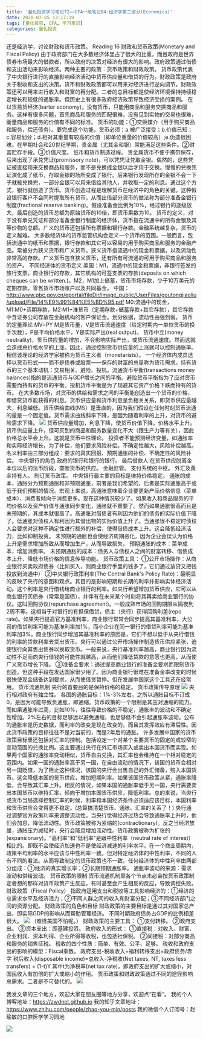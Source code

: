 ```yaml
---
title: '量化投资学习笔记72——CFA一级笔记04:经济学第二部分(Economics)'
date: 2020-07-05 13:17:19
tags: [量化投资, CFA, 学习笔记]
categories: 量化投资
---
```

还是经济学，讨论财政和货币政策。
Reading 16 财政和货币政策(Monetary and Fiscal Policy)
由于政府部门在大多数经济体里占了很大的比重，而且政府是世界债券市场最大的借款者，所以政府的决策对经济有很大的影响。政府政策通过借债和支出活动来影响经济。两种主要的政策：货币政策和财政政策。
货币政策代表了中央银行进行的直接影响经济活动中货币供应量和借贷的行为。财政政策是政府关于税收和支出的决策。货币和财政政策都可以用来对经济进行逆向调节。财政政策还可以用来进行收入和财富的再分配。二者的总目标都是使经济环境保持持续稳定增长和较低的通胀率。但历史上有很多政府经济政策导致经济受损的案例。
在以货易货经济(barter economy)，没有货币，只能用商品和服务交换商品和服务。这样有很多问题，首先商品和服务的匹配很难，没有见到实物的交易也很难，衡量商品和服务的价值有不同的标准。
货币的功能：①交换媒介（用于购买商品和服务，偿还债务）。要完成这个功能，货币必须：a.被广泛接受；b.价值已知；c.容易划分；d.相对其重量有较高的价值（即单位重量的价值较高）;e.伪造很困难。在早期社会和20世纪早期，贵金属（尤其金和银）常能满足这些条件。②财富贮存手段。③价值尺度。
纸币和货币制造过程。
贵金属货币不便于携带保存，后来出现了承兑凭证(promissory note)，可以凭凭证兑取金银。偶然的，这些凭证被直接用来交换商品和服务，而不是兑换成金银以后才用于交换。慢慢的兑换凭证演化成了纸币，存取金银的场所变成了银行。后来银行发现所存的金银不会一下子就被兑换完，一部分金银可以用来借给其他人，并收取一定的利息。通过这个方式，银行就创造了货币。货币创造过程是理解货币在经济中的角色的关键。这种假设银行客户不会同时提取所有货币，从而出借部分货币的做法称为部分准备金银行制度(fractional reserve banking)。假设准备金比例为10%，经过银行的逐级放大，最后创造的货币总额为原始货币的10倍，即货币乘数为10。
货币的定义，对于没有承兑凭证和部分准备金银行制度的经济体，货币指在流通中的所有金银及其等价物的总额。广义的货币还包括所有票据和银行存款。金融系统越复杂，货币的定义越难。 大多数经济体的货币监管机构会定义一个货币的范围。一般而言，包括流通中的纸币和票据，银行存款和其它可以容易的用于购买商品和服务的金融产品。常被分为狭义货币和广义货币。狭义货币指流通中的现金和票据，以及流动性非常高的存款。广义货币包含狭义货币，还有所有可流通的可用于购买商品和服务的资产。
不同经济体的货币定义
美国：M1，流通中的现金和票据，非银行签发的旅行支票，商业银行的存款，其它机构的可签支票的存款(deposits on which cheques can be written.)。M2，M1加上储蓄，货币市场存款，少于10万美元的定期存款，零售货币市场账户以及共同基金。
中国：http://www.pbc.gov.cn/eportal/fileDir/image_public/UserFiles/goutongjiaoliu/upload/File/14%E9%99%84%E5%BD%95.pdf 
M0:流通中的现金，M1:M0+活期存款，M2:M1+准货币（定期存款+储蓄存款+其它存款），其它存款中含证券公司存放在金融机构的客户保证金。划分依据，流动性由强到弱。
货币的定量理论
MV=PY
M是货币量，V是货币流通速度（给定时期内一单位货币的换手次数），P是平均价格水平，Y是实际产出(real output)。
货币中立(money neutrality)，货币供应量的增加，不会影响实际产出，或货币流通速度。然而这就会造成总价格水平的上涨。因此，通过控制货币供应量的上涨就可以控制通胀率。相信该理论的经济学家被称为货币主义者（monetarists）。
一个经济体内成员选择以货币形式——而不是债券或股票——保存的财富的总量称为货币需求。持有货币的三个基本动机：交易相关、避险、投机。流通货币平衡(transactions money balances)指的是流通货币与GDP增长之间的平衡。避险货币平衡指为了应对货币需要而持有的货币的平衡。投机货币平衡是为了规避其它资产价格下跌而持有的货币。
在大多数市场，对货币的供给和需求之间的平衡能创造出一个货币的价格，即借贷货币能获得的利息。货币供应量和货币利息呈负相关关系，即货币供应量越大，利息越低。货币供给曲线(MS）是垂直的，因为我们假设在任何时刻货币流通的量是一个固定值。货币需求曲线斜率下降，是因为随着利率的上升，对货币的避险需求下降。
![](https://zymblog-1258069789.cos.ap-chengdu.myqcloud.com/blog0178-QTLearn/47/01.png)
货币供应量增加，利息下降，使货币价值下降，价格水平上升。
货币供应量上升，但可买到的商品和服务数量变化不大（跟生产力等有关），因此价格总水平会上升。这就是货币中性理论。
投资者不能预测经济变量，如通胀率和实际经济增长，为了补偿，他们要求风险补偿。不确定性越大，风险补偿越高。
名义利率由三部分组成：要求的真实回报、预期通胀的补偿、不确定性的风险补偿。
中央银行的角色
政府的银行和银行的银行。
最后借款人:在货币供应脱离金本位以后的法币阶段，垄断货币的供应。
金融监管。
支付系统的中枢。
外汇及黄金持有人。
制订货币政策。
中央银行最主要的目标是维持价格稳定。
通胀的成本，通胀分为预期通胀和非预期通胀，前者是我们希望的，后者是实际通胀高于或低于我们预期的情况。宏观上来说，高通胀意味着企业要更新产品价格信息（菜单成本）、消费者倾向于消费更多。现在这种情况较少了。如果收入和商品服务的平均价格以及资产价值与通胀同步变化，通胀就不重要了。然而如果通胀很高而且是未预期的，其成本就很高了。高通胀对借债者有利因为他们的债务的实际价值下降了。低通胀对债权人有利因为其借出物的实际价值上升了。当通胀很不稳定时债权人会要求对这种不确定性进行额外的补偿，使得借债成本上升。这会降低经济活力，比如抑制投资。
未预期的通胀也会使经济周期恶化，因为企业会误认为价格上升是需求增加所致从而增加生产，从而导致损失。
预期通胀的成本：菜单成本，增加消费率。
未预期通胀的成本：债务人与债权人之间的财富转移、借债成本上升、降低市场价格的信息传导功能。
货币政策工具：
①公开市场操作：从商业银行买卖政府债券（比如买入，则商业银行手里的钱多了，它们通过放贷又把钱投放到流通中）
②中央银行政策利率(The Central Bank's Policy Rate)：最明显的反映了央行的意图和观点。其目的是影响短期和长期的利率并影响实体经济活动。这个利率是央行借钱给商业银行的利率。如央行希望增加货币供应，它可以从商业银行买债券（常常是国债），并伴有在未来某个时刻将其再卖给商业银行的协议。这叫回购协议(repurchase agreement)。一般成熟市场的回购期限从隔夜到2周不等。这相当于对银行的有担保借贷，债主（央行）获得回购利差(repo rate)。如果央行提高官方基准利率，商业银行常常会同步提高其基准利率，大公司的借贷利率可能为基准利率加1%，而小企业在同一银行的借贷利率可能为基准利率加3%。商业银行同步增加其基准利率的原因是，它们不想以低于从央行借钱的利率的贷款利率去贷出货币。央行可以通过公开市场操作制造货币供应紧张，迫使银行向其售出债券以换取货币。一般来说，央行基准利率越高，商业银行因为流动性不足而向央行借钱的可能性就越高，从而他们降低贷款的意愿也更高，从而使广义货币增长下降。
③准备金要求：通过提高商业银行的准备金要求而限制货币创造。但这种手段在发达国家很少用了。因为商业银行很难在准备金率改变的时候很快使现金储备达到要求，从而使借贷暂停。但在发展中国家这个工具还在经常用。
货币流通机制
央行的首要目的是保持价格的稳定。
货币政策传导原理
![](https://zymblog-1258069789.cos.ap-chengdu.myqcloud.com/blog0178-QTLearn/47/02.png)
央行相对政府有独立性。
各国的通胀目标：1%-3%左右。之所以通胀目标不订成0，是因为可能导致负通胀，即通缩。货币政策的一个限制是其应对通缩的能力。而如果通胀率过高，比如10%，往往导致价格的不稳定，通胀率的波动和不确定性增加。2%左右的目标足够远以避免通缩，也足够低不会引起通胀率波动。公布的通胀率是历史数据，而利率的改变是现在改变的，而且其发挥效应有滞后性。因此货币政策的目标往往不是对当前的，而是2年后的通胀。
许多发展中国家的货币政策目标里还包括对汇率的控制。包括设定一个对某个主要货币的固定的或较窄的变动范围的兑换比例。这主要通过央行在外汇市场买入或卖出本国货币而实现。如果两个国家的通胀率变动相似，货币自由兑换，其汇率也会维持在一个相对稳定的范围内。如果一国的通胀率高于另一国，在自由流动的情况下，该国的货币会相对另一国贬值，为了阻止这种情况，该国的央行会出售自己的外汇储备，购入本国货币。这会降低本国的货币供应，增加短期利率。如果该国货币政策从紧，通胀率降低，会导致其汇率上升。相反的情况，如果本国的通胀率低于另一国，央行需要卖出本国货币以维持汇率，倾向于增加本国货币供应，降低利率。总的来说，当央行或货币当局选择控制汇率的时候，利率和本国经济条件必须适应该目标，本国利率和货币供应会变得更不稳定。(总算搞清楚货币、通胀、汇率的关系了！)
央行通过调整官方政策利率来调整流动性。当央行觉得经济过热会导致通胀率上升时，他们会加息，降低流动性。货币政策被称为紧缩的(contractionary)。反之当经济放缓，通胀压力减轻时，央行会降息增加流动性。货币政策被称为扩张的(expansionary)。"高利率"和"低利率"是跟中性利率（neutral rate of interest）相比的。即既不会使经济加速也不是使经济减速的利率水平。在一个商业周期内，政策平均利率的水平应该与中性利率一致。但对特定经济体的中性利率，不同的人有不同的看法。从而导致制定的货币政策也不一致。任何经济体的中性利率由两部分组成：①经济的真实增长率；②长期预期通胀率。
通胀率波动的来源：需求波动和供给波动。
货币政策的限制
货币流通机制里各个节点未必会按货币政策制定者想的那样对货币政策产生反应，有时甚至会产生相反的反应，导致调控失败。
财政政策（Fiscal Policy）
指政府运用支出和税收等工具影响经济的：①经济的总需求水平及经济活力；②不同人群之间的收入和财富分配；③不同经济部门之间的资源分配。
财政政策的角色和目标
财政政策的主要目标是通过其对国家总产出，即实际GDP的影响从而帮助管理经济。
不同时期政府债务占GDP的比例相差很大。
![](https://zymblog-1258069789.cos.ap-chengdu.myqcloud.com/blog0178-QTLearn/47/03.png)
（难怪美国不怕呢。）
财政政策的主要工具：
①支付转移。
②政府支出。
③资本支出：即基建投资。
政府收入的形式：
①直接税：对收入、财富、企业利润、资本利得、企业所得等收税，也包括社保税。
②间接税：对部分商品和服务的销售征税。
税收的四个性质：简单、有效、公平、足够。
税收和政府支出的影响的模型：Fiscal乘数。
政府支出-税收收入+福利转移支出=政府债务/赤字
税后收入(disposable income)=总收入-净税收(Net taxes, NT, taxes less transfers) = (1-t)Y
其中t为净税率(net tax rate)。即政府支出的扩大或缩小，对国民收入有加倍的扩大或缩小的作用。
货币政策和财政政策通过不同的途径影响总需求。二者是不可替代的。
![](https://zymblog-1258069789.cos.ap-chengdu.myqcloud.com/blog0178-QTLearn/47/04.png)


我发文章的三个地方，欢迎大家在朋友圈等地方分享，欢迎点“在看”。
我的个人博客地址：https://zwdnet.github.io
我的知乎文章地址： https://www.zhihu.com/people/zhao-you-min/posts
我的微信个人订阅号：赵瑜敏的口腔医学学习园地


![](https://zymblog-1258069789.cos.ap-chengdu.myqcloud.com/other/wx.jpg)
